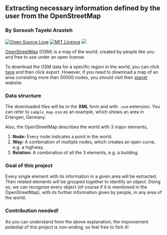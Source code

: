 ## Extracting necessary information defined by the user from the OpenStreetMap

### By Soroosh Tayebi Arasteh

[![Open Source Love](https://badges.frapsoft.com/os/v2/open-source.svg?v=103)](https://github.com/ellerbrock/open-source-badges/)
[![MIT Licence](https://badges.frapsoft.com/os/mit/mit.svg?v=103)](https://opensource.org/licenses/mit-license.php)
[![](https://img.shields.io/badge/contributions-welcome-brightgreen.svg?style=flat)](https://github.com/starasteh/DeepLearning_from_scratch/pulls)


[OpenStreetMap](https://www.openstreetmap.org/) (OSM) is a map of the world, created by people like you and free to use under an open license.

To download the OSM data for a specific region in the world, you can click [here](https://www.openstreetmap.org/export) and then click export. However, if you need to download a map of an area consisting more than 50000 nodes, you should visit their [planet](https://planet.openstreetmap.org/) website.

### Data structure
The downloaded files will be in the **XML** form and with `.osm` extension. You can refer to `sample_map.osm` as an example, which shows an area in Erlangen, Germany.

Also, the OpenStreetMap describes the world with 3 major elements,
1. **Node:** Every node indicates a point in the world.
2. **Way:** A combination of multiple nodes, which creates an open curve, e.g. a highway.
3. **Relation:** A combination of all the 3 elements, e.g. a building.

### Goal of this project 

Every single element with its information in a given area will be extracted. Then related elements will be grouped together to identify an object. Doing so, we can recognize every object (of course if it is mentioned in the OpenStreetMap), with its further information given by people, in any area of the world.

### Contribution needed!

As you can understand from the above explanation, the improvement potential of this project is non-ending, so feel free to fork it!
